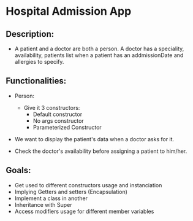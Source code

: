 # Hospital Admission App

## Description:
- A patient and a doctor are both a person. A doctor has a speciality, availability, patients list when a patient has an addmissionDate and allergies to specify.

## Functionalities:
* Person: 
    - Give it 3 constructors:  
        + Default constructor
        + No args constructor
        + Parameterized Constructor

* We want to display the patient's data when a doctor asks for it.
* Check the doctor's availability before assigning a patient to him/her.


## Goals: 
* Get used to different constructors usage and instanciation
* Implying Getters and setters (Encapsulation)
* Implement a class in another
* Inheritance with Super
* Access modifiers usage for different member variables


